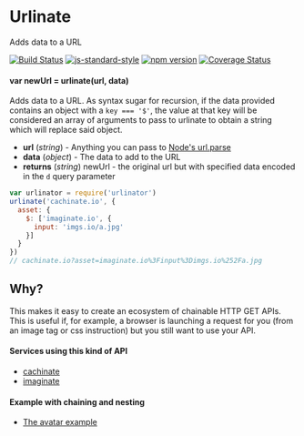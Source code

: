 # Urlinate

Adds data to a URL

<!-- VDOC.badges travis; standard; npm; coveralls -->
<!-- DON'T EDIT THIS SECTION (including comments), INSTEAD RE-RUN `vdoc` TO UPDATE -->
[![Build Status](https://travis-ci.org/vigour-io/urlinate.svg?branch=master)](https://travis-ci.org/vigour-io/urlinate)
[![js-standard-style](https://img.shields.io/badge/code%20style-standard-brightgreen.svg)](http://standardjs.com/)
[![npm version](https://badge.fury.io/js/urlinate.svg)](https://badge.fury.io/js/urlinate)
[![Coverage Status](https://coveralls.io/repos/github/vigour-io/urlinate/badge.svg?branch=master)](https://coveralls.io/github/vigour-io/urlinate?branch=master)

<!-- VDOC END -->

<!-- VDOC.jsdoc urlinate -->
<!-- DON'T EDIT THIS SECTION (including comments), INSTEAD RE-RUN `vdoc` TO UPDATE -->
#### var newUrl = urlinate(url, data)

Adds data to a URL. As syntax sugar for recursion, if the data provided contains an object with a `key === '$'`, the value at that key will be considered an array of arguments to pass to urlinate to obtain a string which will replace said object.
- **url** (*string*) - Anything you can pass to [Node's url.parse](https://nodejs.org/api/url.html#url_url_parse_urlstring_parsequerystring_slashesdenotehost)
- **data** (*object*) - The data to add to the URL
- **returns** (*string*) newUrl - the original url but with specified data encoded in the `d` query parameter

<!-- VDOC END -->

```javascript
var urlinator = require('urlinator')
urlinate('cachinate.io', {
  asset: {
    $: ['imaginate.io', {
      input: 'imgs.io/a.jpg'
    }]
  }
})
// cachinate.io?asset=imaginate.io%3Finput%3Dimgs.io%252Fa.jpg
```

## Why?

This makes it easy to create an ecosystem of chainable HTTP GET APIs. This is useful if, for example, a browser is launching a request for you (from an image tag or css instruction) but you still want to use your API.

#### Services using this kind of API

  - [cachinate](github.com/vigour-io/cachinate)
  - [imaginate](github.com/vigour-io/imaginate)

#### Example with chaining and nesting

- [The avatar example](examples/avatar.js)